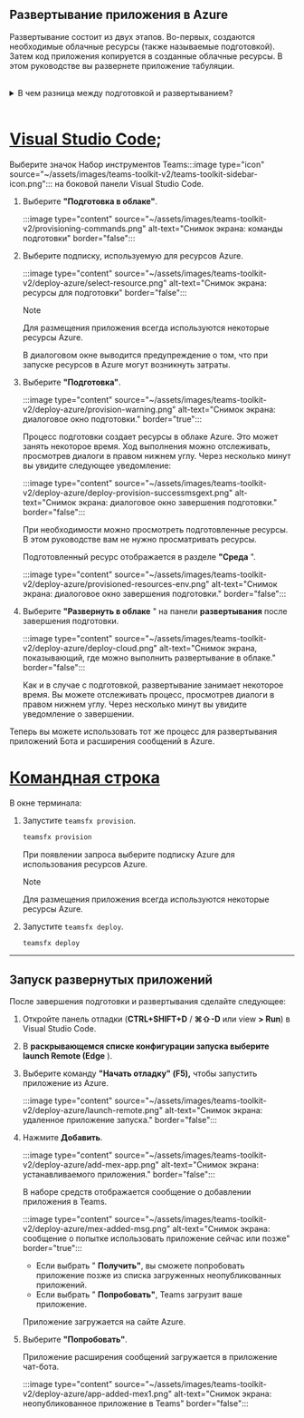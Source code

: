 ## <a name="deploy-your-app-to-azure"></a>Развертывание приложения в Azure

Развертывание состоит из двух этапов.  Во-первых, создаются необходимые облачные ресурсы (также называемые подготовкой). Затем код приложения копируется в созданные облачные ресурсы. В этом руководстве вы развернете приложение табуляции.
<br> 
<br>
<details>
<summary>В чем разница между подготовкой и развертыванием?</summary>
<br>
На <b>этапе</b> подготовки создаются ресурсы в Azure и Microsoft 365 для вашего приложения, но код (HTML, CSS, JavaScript и т. д.) не копируется в ресурсы. На <b>шаге</b> "Развертывание" код приложения копируется в ресурсы, созданные на этапе подготовки. Обычно развертывание выполняется несколько раз без подготовки новых ресурсов. Так как этап подготовки может занять некоторое время, он отделен от шага развертывания.
</details>
<br>

# <a name="visual-studio-code"></a>[Visual Studio Code](#tab/vscode);

Выберите значок Набор инструментов Teams:::image type="icon" source="~/assets/images/teams-toolkit-v2/teams-toolkit-sidebar-icon.png"::: на боковой панели Visual Studio Code.

1. Выберите **"Подготовка в облаке"**.

   :::image type="content" source="~/assets/images/teams-toolkit-v2/provisioning-commands.png" alt-text="Снимок экрана: команды подготовки" border="false":::

1. Выберите подписку, используемую для ресурсов Azure.

    :::image type="content" source="~/assets/images/teams-toolkit-v2/deploy-azure/select-resource.png" alt-text="Снимок экрана: ресурсы для подготовки" border="false":::

   > [!NOTE]
   > Для размещения приложения всегда используются некоторые ресурсы Azure.

    В диалоговом окне выводится предупреждение о том, что при запуске ресурсов в Azure могут возникнуть затраты.

1. Выберите **"Подготовка"**.

   :::image type="content" source="~/assets/images/teams-toolkit-v2/deploy-azure/provision-warning.png" alt-text="Снимок экрана: диалоговое окно подготовки." border="true":::

   Процесс подготовки создает ресурсы в облаке Azure. Это может занять некоторое время. Ход выполнения можно отслеживать, просмотрев диалоги в правом нижнем углу. Через несколько минут вы увидите следующее уведомление:

   :::image type="content" source="~/assets/images/teams-toolkit-v2/deploy-azure/deploy-provision-successmsgext.png" alt-text="Снимок экрана: диалоговое окно завершения подготовки." border="false":::

    При необходимости можно просмотреть подготовленные ресурсы. В этом руководстве вам не нужно просматривать ресурсы.

    Подготовленный ресурс отображается в разделе **"Среда** ".

    :::image type="content" source="~/assets/images/teams-toolkit-v2/deploy-azure/provisioned-resources-env.png" alt-text="Снимок экрана: диалоговое окно завершения подготовки." border="false":::

1. Выберите **"Развернуть в облаке** " на панели **развертывания** после завершения подготовки.

   :::image type="content" source="~/assets/images/teams-toolkit-v2/deploy-azure/deploy-cloud.png" alt-text="Снимок экрана, показывающий, где можно выполнить развертывание в облаке." border="false":::

   Как и в случае с подготовкой, развертывание занимает некоторое время. Вы можете отслеживать процесс, просмотрев диалоги в правом нижнем углу. Через несколько минут вы увидите уведомление о завершении.

Теперь вы можете использовать тот же процесс для развертывания приложений Бота и расширения сообщений в Azure.

# <a name="command-line"></a>[Командная строка](#tab/cli)

В окне терминала:

1. Запустите `teamsfx provision`.

   ``` bash
   teamsfx provision
   ```

   При появлении запроса выберите подписку Azure для использования ресурсов Azure.

   > [!NOTE]
   > Для размещения приложения всегда используются некоторые ресурсы Azure.

1. Запустите `teamsfx deploy`.

   ``` bash
   teamsfx deploy
   ```

---

## <a name="run-the-deployed-app"></a>Запуск развернутых приложений

После завершения подготовки и развертывания сделайте следующее:

1. Откройте панель отладки (**CTRL+SHIFT+D** / **⌘⇧-D** или view **> Run**) в Visual Studio Code.
1. В **раскрывающемся списке конфигурации запуска выберите launch Remote (Edge** ).
1. Выберите команду **"Начать отладку" (F5),** чтобы запустить приложение из Azure.

   :::image type="content" source="~/assets/images/teams-toolkit-v2/deploy-azure/launch-remote.png" alt-text="Снимок экрана: удаленное приложение запуска." border="false":::

1. Нажмите **Добавить**.

   :::image type="content" source="~/assets/images/teams-toolkit-v2/deploy-azure/add-mex-app.png" alt-text="Снимок экрана: устанавливаемого приложения." border="false":::

   В наборе средств отображается сообщение о добавлении приложения в Teams.

   :::image type="content" source="~/assets/images/teams-toolkit-v2/deploy-azure/mex-added-msg.png" alt-text="Снимок экрана: сообщение о попытке использовать приложение сейчас или позже" border="true":::
 
    - Если выбрать " **Получить"**, вы сможете попробовать приложение позже из списка загруженных неопубликованных приложений.
    - Если выбрать " **Попробовать"**, Teams загрузит ваше приложение.

   Приложение загружается на сайте Azure.
   
1. Выберите **"Попробовать"**.

   Приложение расширения сообщений загружается в приложение чат-бота.

   :::image type="content" source="~/assets/images/teams-toolkit-v2/deploy-azure/app-added-mex1.png" alt-text="Снимок экрана: неопубликованное приложение в Teams" border="false":::





